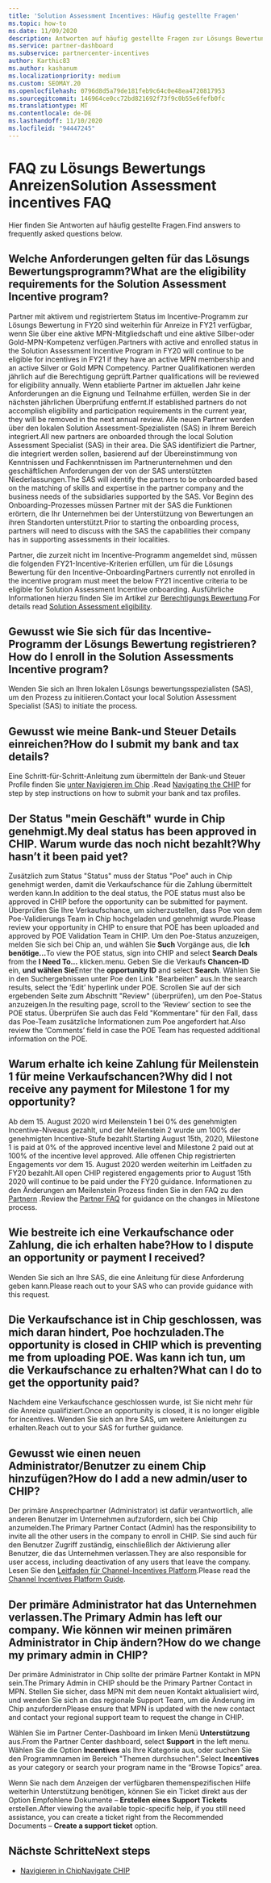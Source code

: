 ```yaml
---
title: 'Solution Assessment Incentives: Häufig gestellte Fragen'
ms.topic: how-to
ms.date: 11/09/2020
description: Antworten auf häufig gestellte Fragen zur Lösungs Bewertung
ms.service: partner-dashboard
ms.subservice: partnercenter-incentives
author: Karthic83
ms.author: kashanum
ms.localizationpriority: medium
ms.custom: SEOMAY.20
ms.openlocfilehash: 0796d8d5a79de181feb9c64c0e48ea4720817953
ms.sourcegitcommit: 146964ce0cc72bd821692f73f9c0b55e6fefb0fc
ms.translationtype: MT
ms.contentlocale: de-DE
ms.lasthandoff: 11/10/2020
ms.locfileid: "94447245"
---
```

# <a name="solution-assessment-incentives-faq"></a><span data-ttu-id="0f893-103">FAQ zu Lösungs Bewertungs Anreizen</span><span class="sxs-lookup"><span data-stu-id="0f893-103">Solution Assessment incentives FAQ</span></span>

<span data-ttu-id="0f893-104">Hier finden Sie Antworten auf häufig gestellte Fragen.</span><span class="sxs-lookup"><span data-stu-id="0f893-104">Find answers to frequently asked questions below.</span></span>

## <a name="what-are-the-eligibility-requirements-for-the-solution-assessment-incentive-program"></a><span data-ttu-id="0f893-105">Welche Anforderungen gelten für das Lösungs Bewertungsprogramm?</span><span class="sxs-lookup"><span data-stu-id="0f893-105">What are the eligibility requirements for the Solution Assessment Incentive program?</span></span>

<span data-ttu-id="0f893-106">Partner mit aktivem und registriertem Status im Incentive-Programm zur Lösungs Bewertung in FY20 sind weiterhin für Anreize in FY21 verfügbar, wenn Sie über eine aktive MPN-Mitgliedschaft und eine aktive Silber-oder Gold-MPN-Kompetenz verfügen.</span><span class="sxs-lookup"><span data-stu-id="0f893-106">Partners with active and enrolled status in the Solution Assessment Incentive Program in FY20 will continue to be eligible for incentives in FY21 if they have an active MPN membership and an active Silver or Gold MPN Competency.</span></span> <span data-ttu-id="0f893-107">Partner Qualifikationen werden jährlich auf die Berechtigung geprüft.</span><span class="sxs-lookup"><span data-stu-id="0f893-107">Partner qualifications will be reviewed for eligibility annually.</span></span>  <span data-ttu-id="0f893-108">Wenn etablierte Partner im aktuellen Jahr keine Anforderungen an die Eignung und Teilnahme erfüllen, werden Sie in der nächsten jährlichen Überprüfung entfernt.</span><span class="sxs-lookup"><span data-stu-id="0f893-108">If established partners do not accomplish eligibility and participation requirements in the current year, they will be removed in the next annual review.</span></span>  <span data-ttu-id="0f893-109">Alle neuen Partner werden über den lokalen Solution Assessment-Spezialisten (SAS) in Ihrem Bereich integriert.</span><span class="sxs-lookup"><span data-stu-id="0f893-109">All new partners are onboarded through the local Solution Assessment Specialist (SAS) in their area.</span></span>  <span data-ttu-id="0f893-110">Die SAS identifiziert die Partner, die integriert werden sollen, basierend auf der Übereinstimmung von Kenntnissen und Fachkenntnissen im Partnerunternehmen und den geschäftlichen Anforderungen der von der SAS unterstützten Niederlassungen.</span><span class="sxs-lookup"><span data-stu-id="0f893-110">The SAS will identify the partners to be onboarded based on the matching of skills and expertise in the partner company and the business needs of the subsidiaries supported by the SAS.</span></span>
<span data-ttu-id="0f893-111">Vor Beginn des Onboarding-Prozesses müssen Partner mit der SAS die Funktionen erörtern, die Ihr Unternehmen bei der Unterstützung von Bewertungen an ihren Standorten unterstützt.</span><span class="sxs-lookup"><span data-stu-id="0f893-111">Prior to starting the onboarding process, partners will need to discuss with the SAS the capabilities their company has in supporting assessments in their localities.</span></span> 

<span data-ttu-id="0f893-112">Partner, die zurzeit nicht im Incentive-Programm angemeldet sind, müssen die folgenden FY21-Incentive-Kriterien erfüllen, um für die Lösungs Bewertung für den Incentive-Onboarding</span><span class="sxs-lookup"><span data-stu-id="0f893-112">Partners currently not enrolled in the incentive program must meet the below FY21 incentive criteria to be eligible for Solution Assessment Incentive onboarding.</span></span> <span data-ttu-id="0f893-113">Ausführliche Informationen hierzu finden Sie im Artikel zur [Berechtigungs Bewertung](chip-solutions-assessment-eligible.md).</span><span class="sxs-lookup"><span data-stu-id="0f893-113">For details read [Solution Assessment eligibility](chip-solutions-assessment-eligible.md).</span></span>

## <a name="how-do-i-enroll-in-the-solution-assessments-incentive-program"></a><span data-ttu-id="0f893-114">Gewusst wie Sie sich für das Incentive-Programm der Lösungs Bewertung registrieren?</span><span class="sxs-lookup"><span data-stu-id="0f893-114">How do I enroll in the Solution Assessments Incentive program?</span></span>

<span data-ttu-id="0f893-115">Wenden Sie sich an Ihren lokalen Lösungs bewertungsspezialisten (SAS), um den Prozess zu initiieren.</span><span class="sxs-lookup"><span data-stu-id="0f893-115">Contact your local Solution Assessment Specialist (SAS) to initiate the process.</span></span>

## <a name="how-do-i-submit-my-bank-and-tax-details"></a><span data-ttu-id="0f893-116">Gewusst wie meine Bank-und Steuer Details einreichen?</span><span class="sxs-lookup"><span data-stu-id="0f893-116">How do I submit my bank and tax details?</span></span>

<span data-ttu-id="0f893-117">Eine Schritt-für-Schritt-Anleitung zum übermitteln der Bank-und Steuer Profile finden Sie [unter Navigieren im Chip](chip-intro.md) .</span><span class="sxs-lookup"><span data-stu-id="0f893-117">Read [Navigating the CHIP](chip-intro.md) for step by step instructions on how to submit your bank and tax profiles.</span></span>

## <a name="my-deal-status-has-been-approved-in-chip-why-hasnt-it-been-paid-yet"></a><span data-ttu-id="0f893-118">Der Status "mein Geschäft" wurde in Chip genehmigt.</span><span class="sxs-lookup"><span data-stu-id="0f893-118">My deal status has been approved in CHIP.</span></span> <span data-ttu-id="0f893-119">Warum wurde das noch nicht bezahlt?</span><span class="sxs-lookup"><span data-stu-id="0f893-119">Why hasn’t it been paid yet?</span></span>

<span data-ttu-id="0f893-120">Zusätzlich zum Status "Status" muss der Status "Poe" auch in Chip genehmigt werden, damit die Verkaufschance für die Zahlung übermittelt werden kann.</span><span class="sxs-lookup"><span data-stu-id="0f893-120">In addition to the deal status, the POE status must also be approved in CHIP before the opportunity can be submitted for payment.</span></span> <span data-ttu-id="0f893-121">Überprüfen Sie Ihre Verkaufschance, um sicherzustellen, dass Poe von dem Poe-Validierungs Team in Chip hochgeladen und genehmigt wurde.</span><span class="sxs-lookup"><span data-stu-id="0f893-121">Please review your opportunity in CHIP to ensure that POE has been uploaded and approved by POE Validation Team in CHIP.</span></span> <span data-ttu-id="0f893-122">Um den Poe-Status anzuzeigen, melden Sie sich bei Chip an, und wählen Sie **Such** Vorgänge aus, die **Ich benötige...**</span><span class="sxs-lookup"><span data-stu-id="0f893-122">To view the POE status, sign into CHIP and select **Search Deals** from the **I Need To…**</span></span> <span data-ttu-id="0f893-123">klicken.</span><span class="sxs-lookup"><span data-stu-id="0f893-123">menu.</span></span> <span data-ttu-id="0f893-124">Geben Sie die Verkaufs **Chancen-ID** ein, **und wählen Sie**</span><span class="sxs-lookup"><span data-stu-id="0f893-124">Enter the **opportunity ID** and select **Search**.</span></span> <span data-ttu-id="0f893-125">Wählen Sie in den Suchergebnissen unter Poe den Link "Bearbeiten" aus.</span><span class="sxs-lookup"><span data-stu-id="0f893-125">In the search results, select the ‘Edit’ hyperlink under POE.</span></span> <span data-ttu-id="0f893-126">Scrollen Sie auf der sich ergebenden Seite zum Abschnitt "Review" (überprüfen), um den Poe-Status anzuzeigen.</span><span class="sxs-lookup"><span data-stu-id="0f893-126">In the resulting page, scroll to the ‘Review’ section to see the POE status.</span></span> <span data-ttu-id="0f893-127">Überprüfen Sie auch das Feld "Kommentare" für den Fall, dass das Poe-Team zusätzliche Informationen zum Poe angefordert hat.</span><span class="sxs-lookup"><span data-stu-id="0f893-127">Also review the ‘Comments’ field in case the POE Team has requested additional information on the POE.</span></span>

## <a name="why-did-i-not-receive-any-payment-for-milestone-1-for-my-opportunity"></a><span data-ttu-id="0f893-128">Warum erhalte ich keine Zahlung für Meilenstein 1 für meine Verkaufschancen?</span><span class="sxs-lookup"><span data-stu-id="0f893-128">Why did I not receive any payment for Milestone 1 for my opportunity?</span></span>

<span data-ttu-id="0f893-129">Ab dem 15. August 2020 wird Meilenstein 1 bei 0% des genehmigten Incentive-Niveaus gezahlt, und der Meilenstein 2 wurde um 100% der genehmigten Incentive-Stufe bezahlt.</span><span class="sxs-lookup"><span data-stu-id="0f893-129">Starting August 15th, 2020, Milestone 1 is paid at 0% of the approved incentive level and Milestone 2 paid out at 100% of the incentive level approved.</span></span> <span data-ttu-id="0f893-130">Alle offenen Chip registrierten Engagements vor dem 15. August 2020 werden weiterhin im Leitfaden zu FY20 bezahlt.</span><span class="sxs-lookup"><span data-stu-id="0f893-130">All open CHIP registered engagements prior to August 15th 2020 will continue to be paid under the FY20 guidance.</span></span> <span data-ttu-id="0f893-131">Informationen zu den Änderungen am Meilenstein Prozess finden Sie in den FAQ zu den [Partnern](https://assetsprod.microsoft.com/solution-assessment-incentive-program-faq.pdf) .</span><span class="sxs-lookup"><span data-stu-id="0f893-131">Review the [Partner FAQ](https://assetsprod.microsoft.com/solution-assessment-incentive-program-faq.pdf) for guidance on the changes in Milestone process.</span></span>

## <a name="how-to-i-dispute-an-opportunity-or-payment-i-received"></a><span data-ttu-id="0f893-132">Wie bestreite ich eine Verkaufschance oder Zahlung, die ich erhalten habe?</span><span class="sxs-lookup"><span data-stu-id="0f893-132">How to I dispute an opportunity or payment I received?</span></span>

<span data-ttu-id="0f893-133">Wenden Sie sich an Ihre SAS, die eine Anleitung für diese Anforderung geben kann.</span><span class="sxs-lookup"><span data-stu-id="0f893-133">Please reach out to your SAS who can provide guidance with this request.</span></span>

## <a name="the-opportunity-is-closed-in-chip-which-is-preventing-me-from-uploading-poe-what-can-i-do-to-get-the-opportunity-paid"></a><span data-ttu-id="0f893-134">Die Verkaufschance ist in Chip geschlossen, was mich daran hindert, Poe hochzuladen.</span><span class="sxs-lookup"><span data-stu-id="0f893-134">The opportunity is closed in CHIP which is preventing me from uploading POE.</span></span> <span data-ttu-id="0f893-135">Was kann ich tun, um die Verkaufschance zu erhalten?</span><span class="sxs-lookup"><span data-stu-id="0f893-135">What can I do to get the opportunity paid?</span></span>

<span data-ttu-id="0f893-136">Nachdem eine Verkaufschance geschlossen wurde, ist Sie nicht mehr für die Anreize qualifiziert.</span><span class="sxs-lookup"><span data-stu-id="0f893-136">Once an opportunity is closed, it is no longer eligible for incentives.</span></span> <span data-ttu-id="0f893-137">Wenden Sie sich an Ihre SAS, um weitere Anleitungen zu erhalten.</span><span class="sxs-lookup"><span data-stu-id="0f893-137">Reach out to your SAS for further guidance.</span></span>

## <a name="how-do-i-add-a-new-adminuser-to-chip"></a><span data-ttu-id="0f893-138">Gewusst wie einen neuen Administrator/Benutzer zu einem Chip hinzufügen?</span><span class="sxs-lookup"><span data-stu-id="0f893-138">How do I add a new admin/user to CHIP?</span></span>

<span data-ttu-id="0f893-139">Der primäre Ansprechpartner (Administrator) ist dafür verantwortlich, alle anderen Benutzer im Unternehmen aufzufordern, sich bei Chip anzumelden.</span><span class="sxs-lookup"><span data-stu-id="0f893-139">The Primary Partner Contact (Admin) has the responsibility to invite all the other users in the company to enroll in CHIP.</span></span> <span data-ttu-id="0f893-140">Sie sind auch für den Benutzer Zugriff zuständig, einschließlich der Aktivierung aller Benutzer, die das Unternehmen verlassen.</span><span class="sxs-lookup"><span data-stu-id="0f893-140">They are also responsible for user access, including deactivation of any users that leave the company.</span></span> <span data-ttu-id="0f893-141">Lesen Sie den [Leitfaden für Channel-Incentives Platform](chip-intro.md).</span><span class="sxs-lookup"><span data-stu-id="0f893-141">Please read the [Channel Incentives Platform Guide](chip-intro.md).</span></span>

## <a name="the-primary-admin-has-left-our-company-how-do-we-change-my-primary-admin-in-chip"></a><span data-ttu-id="0f893-142">Der primäre Administrator hat das Unternehmen verlassen.</span><span class="sxs-lookup"><span data-stu-id="0f893-142">The Primary Admin has left our company.</span></span> <span data-ttu-id="0f893-143">Wie können wir meinen primären Administrator in Chip ändern?</span><span class="sxs-lookup"><span data-stu-id="0f893-143">How do we change my primary admin in CHIP?</span></span>

<span data-ttu-id="0f893-144">Der primäre Administrator in Chip sollte der primäre Partner Kontakt in MPN sein.</span><span class="sxs-lookup"><span data-stu-id="0f893-144">The Primary Admin in CHIP should be the Primary Partner Contact in MPN.</span></span> <span data-ttu-id="0f893-145">Stellen Sie sicher, dass MPN mit dem neuen Kontakt aktualisiert wird, und wenden Sie sich an das regionale Support Team, um die Änderung im Chip anzufordern</span><span class="sxs-lookup"><span data-stu-id="0f893-145">Please ensure that MPN is updated with the new contact and contact your regional support team to request the change in CHIP.</span></span>

<span data-ttu-id="0f893-146">Wählen Sie im Partner Center-Dashboard im linken Menü **Unterstützung** aus.</span><span class="sxs-lookup"><span data-stu-id="0f893-146">From the Partner Center dashboard, select **Support** in the left menu.</span></span> <span data-ttu-id="0f893-147">Wählen Sie die Option **Incentives** als Ihre Kategorie aus, oder suchen Sie den Programmnamen im Bereich "Themen durchsuchen".</span><span class="sxs-lookup"><span data-stu-id="0f893-147">Select **Incentives** as your category or search your program name in the “Browse Topics” area.</span></span>

<span data-ttu-id="0f893-148">Wenn Sie nach dem Anzeigen der verfügbaren themenspezifischen Hilfe weiterhin Unterstützung benötigen, können Sie ein Ticket direkt aus der Option Empfohlene Dokumente – **Erstellen eines Support Tickets** erstellen.</span><span class="sxs-lookup"><span data-stu-id="0f893-148">After viewing the available topic-specific help, if you still need assistance, you can create a ticket right from the Recommended Documents – **Create a support ticket** option.</span></span>

## <a name="next-steps"></a><span data-ttu-id="0f893-149">Nächste Schritte</span><span class="sxs-lookup"><span data-stu-id="0f893-149">Next steps</span></span>

- [<span data-ttu-id="0f893-150">Navigieren in Chip</span><span class="sxs-lookup"><span data-stu-id="0f893-150">Navigate CHIP</span></span>](chip-intro.md)
